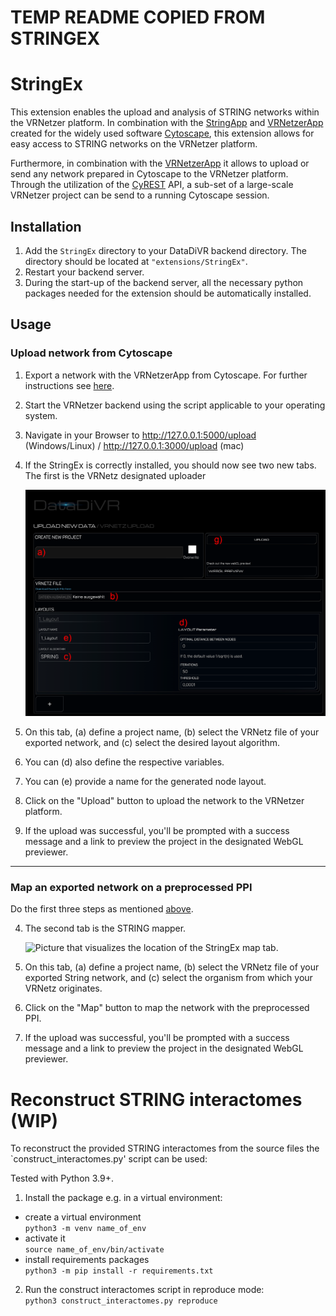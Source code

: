 # TEMP README COPIED FROM STRINGEX

# StringEx

This extension enables the upload and analysis of STRING networks within the VRNetzer platform. In combination with the [StringApp](https://apps.cytoscape.org/apps/stringapp) and [VRNetzerApp](https://github.com/menchelab/STRING-VRNetzer/blob/main/VRNetzerApp/target/VRNetzerApp-1.0.0.jar) created for the widely used software [Cytoscape](https://cytoscape.org/), this extension allows for easy access to STRING networks on the VRNetzer platform.

Furthermore, in combination with the [VRNetzerApp](https://github.com/menchelab/STRING-VRNetzer/blob/main/cytoscapeApp/VRNetzerApp/target/VRNetzerApp-1.0.0.jar) it allows to upload or send any network prepared in Cytoscape to the VRNetzer platform. Through the utilization of the [CyREST](https://apps.cytoscape.org/apps/cyrest) API, a sub-set of a large-scale VRNetzer project can be send to a running Cytoscape session.

## Installation

1. Add the `StringEx` directory to your DataDiVR backend directory. The directory should be located at `"extensions/StringEx"`.
2. Restart your backend server.
3. During the start-up of the backend server, all the necessary python packages needed for the extension should be automatically installed.

## Usage

### Upload network from Cytoscape

1. Export a network with the VRNetzerApp from Cytoscape. For further instructions see [here](https://github.com/menchelab/STRING-VRNetzer).
2. Start the VRNetzer backend using the script applicable to your operating system.
3. Navigate in your Browser to http://127.0.0.1:5000/upload (Windows/Linux) / http://127.0.0.1:3000/upload (mac)
4. If the StringEx is correctly installed, you should now see two new tabs. The first is the VRNetz designated uploader

   <img src="./static/img/VRNetz_upload.png" alt=" Picture that visualizes the location of the StringEx uploader tab">

5. On this tab, (a) define a project name, (b) select the VRNetz file of your exported network, and (c) select the desired layout algorithm.
6. You can (d) also define the respective variables.
7. You can (e) provide a name for the generated node layout.
8. Click on the "Upload" button to upload the network to the VRNetzer platform.
9. If the upload was successful, you'll be prompted with a success message and a link to preview the project in the designated WebGL previewer.

---

### Map an exported network on a preprocessed PPI

Do the first three steps as mentioned [above](#upload-string-network).

4. The second tab is the STRING mapper.

   <img src="./static/img/Map.png" alt= "Picture that visualizes the location of the StringEx map tab.">

5. On this tab, (a) define a project name, (b) select the VRNetz file of your exported String network, and (c) select the organism from which your VRNetz originates.
6. Click on the "Map" button to map the network with the preprocessed PPI.
7. If the upload was successful, you'll be prompted with a success message and a link to preview the project in the designated WebGL previewer.

# Reconstruct STRING interactomes (WIP)

To reconstruct the provided STRING interactomes from the source files the `construct_interactomes.py' script can be used:

Tested with Python 3.9+.

1. Install the package e.g. in a virtual environment:

- create a virtual environment<br>
  `python3 -m venv name_of_env`
- activate it<br>
  `source name_of_env/bin/activate`
- install requirements packages<br>
  `python3 -m pip install -r requirements.txt`

2. Run the construct interactomes script in reproduce mode:<br>
   `python3 construct_interactomes.py reproduce`
